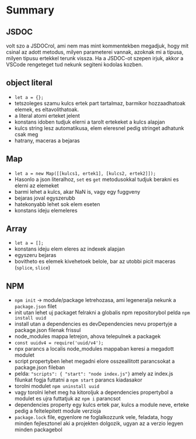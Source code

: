 # Summary

## JSDOC

volt szo a JSDOCrol, ami nem mas mint kommentekben megadjuk, hogy mit csinal az adott metodus, 
milyen parameterei vannak, azoknak mi a tipusa, milyen tipusu ertekkel terunk vissza.
Ha a JSDOC-ot szepen irjuk, akkor a VSCode rengeteget tud nekunk segiteni kodolas kozben.

## object literal
 - ` let a = {}; `
 - tetszoleges szamu kulcs ertek part tartalmaz, barmikor hozzaadhatoak elemek, es eltavolithatoak.
 - a literal atomi erteket jelent
 - konstans idoben tudjuk elerni a tarolt ertekeket a kulcs alapjan
 - kulcs string lesz automatikusa, elem eleresnel pedig stringet adhatunk csak meg
 - hatrany, maceras a bejaras
  
## Map
 - `let a = new Map([[kulcs1, ertek1], [kulcs2, ertek2]]); `
 - Hasonlo a json literalhoz, `set` es `get` metodusokkal tudjuk berakni es elerni az elemeket
 - barmi lehet a kulcs, akar NaN is, vagy egy fuggveny
 - bejaras joval egyszerubb
 - hatekonyabb lehet sok elem eseten
 - konstans ideju elemeleres

## Array
 - `let a = [];`
 - konstans ideju elem eleres az indexek alapjan
 - egyszeru bejaras
 - bovitheto es elemek kivehetoek belole, bar az utobbi picit maceras (`splice`, `slice`)

## NPM
 - `npm init` -> module/package letrehozasa, ami legeneralja nekunk a `package.json` filet
 - init utan lehet uj packaget felrakni a globalis npm repositorybol pelda `npm install uuid`
 - install utan a dependencies es devDependencies nevu propertyje a package.json filenak frissul
 - node_modules mappa letrejon, ahova telepulnek a packagek
 - `const uuidv4 = require('uuid/v4');`
 - npx parancs a localis node_modules mappaban keresi a megadott modulet
 - script propertyben lehet megadni elore osszeallitott parancsokat a package.json fileban
 - pelda: `"scripts": { "start": "node index.js"}` amely az index.js filunkat fogja futtatni a `npm start` parancs kiadasakor
 - torolni modulet `npm uninstall uuid`
 - vagy torolni lehet meg ha kitoroljuk a dependencies propertybol a modulet es ujra futtatjuk az `npm i` parancsot
 - dependencies property egy kulcs ertek par, kulcs a module neve, erteke pedig a feltelepitett module verzioja
 - `package.lock` file, egyenlore ne foglalkozzunk vele, feladata, hogy minden fejlesztonel aki a projekten dolgozik, ugyan az a verzio legyen minden packagebol